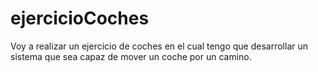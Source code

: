 # ejercicioCoches
Voy a realizar un ejercicio de coches en el cual tengo que desarrollar un sistema que sea capaz de mover un coche por un camino.
